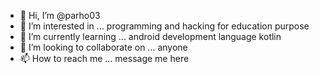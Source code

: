- 👋 Hi, I’m @parho03
- 👀 I’m interested in ... programming and hacking for education purpose
- 🌱 I’m currently learning ... android development language kotlin
- 💞️ I’m looking to collaborate on ... anyone
- 📫 How to reach me ... message me here

<!---
parho03/parho03 is a ✨ special ✨ repository because its `README.md` (this file) appears on your GitHub profile.
You can click the Preview link to take a look at your changes.
--->
